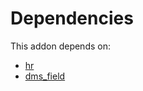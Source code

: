# Dependencies

This addon depends on:

- [hr](https://github.com/bringout/oca-ocb-hr)
- [dms_field](https://github.com/bringout/oca-technical)
